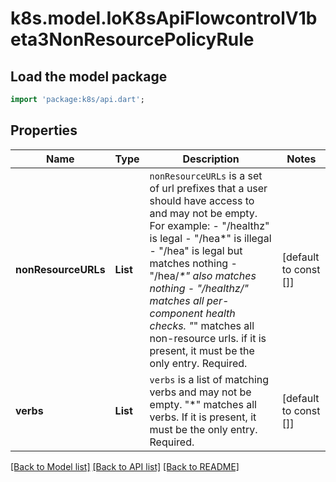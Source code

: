 # k8s.model.IoK8sApiFlowcontrolV1beta3NonResourcePolicyRule

## Load the model package
```dart
import 'package:k8s/api.dart';
```

## Properties
Name | Type | Description | Notes
------------ | ------------- | ------------- | -------------
**nonResourceURLs** | **List<String>** | `nonResourceURLs` is a set of url prefixes that a user should have access to and may not be empty. For example:   - \"/healthz\" is legal   - \"/hea*\" is illegal   - \"/hea\" is legal but matches nothing   - \"/hea/_*\" also matches nothing   - \"/healthz/_*\" matches all per-component health checks. \"*\" matches all non-resource urls. if it is present, it must be the only entry. Required. | [default to const []]
**verbs** | **List<String>** | `verbs` is a list of matching verbs and may not be empty. \"*\" matches all verbs. If it is present, it must be the only entry. Required. | [default to const []]

[[Back to Model list]](../README.md#documentation-for-models) [[Back to API list]](../README.md#documentation-for-api-endpoints) [[Back to README]](../README.md)


